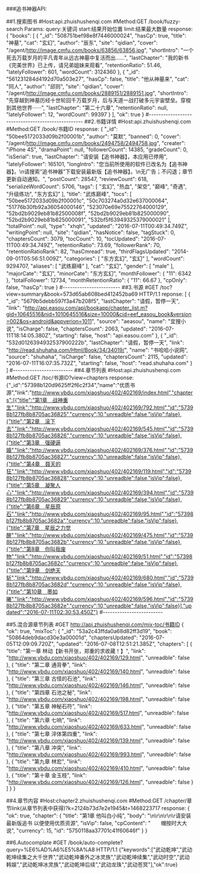 ###追书神器API:

##1.搜索图书
#Host:api.zhuishushenqi.com
#Method:GET /book/fuzzy-search
Params:
	query:关键词
	start:结果开始位置
	limit:结果最大数量
response:
{
    "books": [
        {
            "_id": "508751bef98e8f7446000024",
            "hasCp": true,
            "title": "神墓",
            "cat": "玄幻",
            "author": "辰东",
            "site": "qidian",
            "cover": "/agent/http://image.cmfu.com/books/63856/63856.jpg",
            "shortIntro": "一个死去万载岁月的平凡青年从远古神墓中复活而出……",
            "lastChapter": "我的新书《完美世界》已上传，请兄弟姐妹来观看",
            "retentionRatio": 51.46,
            "latelyFollower": 601,
            "wordCount": 3124360
        },
        {
            "_id": "561231284d4192d70a503e27",
            "hasCp": false,
            "title": "他从神墓来",
            "cat": "同人",
            "author": "邱则",
            "site": "qidian",
            "cover": "/agent/http://image.cmfu.com/books/2889151/2889151.jpg",
            "shortIntro": "先穿越到神墓历经十世轮回千万载岁月，后与天道一战打破多元宇宙壁垒。穿梭到其他世界······",
            "lastChapter": "第二十六章",
            "retentionRatio": null,
            "latelyFollower": 12,
            "wordCount": 99397
        }
    ],
    "ok": true
}
#--------------------------------------------------
##2.书籍详情
#Host:api.zhuishushenqi.com
#Method:GET /book/书籍ID
response:
{
    "_id": "50bee5172033d09b2f00001b",
    "author": "莫默",
    "banned": 0,
    "cover": "/agent/http://image.cmfu.com/books/2494758/2494758.jpg",
    "creater": "iPhone 4S",
    "dramaPoint": null,
    "followerCount": 14385,
    "gradeCount": 0,
    "isSerial": true,
    "lastChapter": "请安装【追书神器】，本应用已停用",
    "latelyFollower": 165101,
    "longIntro": "您当前所使用的软件已改名为【追书神器】。\n请搜索“追书神器”下载安装最新版【追书神器】。\n无广告；不闪退；章节更新自动通知。",
    "postCount": 28547,
    "reviewCount": 618,
    "serializeWordCount": 5706,
    "tags": [
        "玄幻",
        "热血",
        "架空",
        "巅峰",
        "奇遇",
        "升级练功",
        "东方玄幻"
    ],
    "title": "武炼巅峰",
    "tocs": [
        "50bee5172033d09b2f00001c",
        "50c703274a0d32e637000064",
        "51776b30fb92a36054000146",
        "523070e69e75522764000129",
        "52bd2b9029eb81b82500008f",
        "52bd2b9029eb81b825000090",
        "52bd2b9029eb81b825000091",
        "532bf5f63949325379000021"
    ],
    "totalPoint": null,
    "type": "xhqh",
    "updated": "2016-07-11T00:49:34.749Z",
    "writingPoint": null,
    "site": "qidian",
    "hasNotice": false,
    "tagStuck": 0,
    "chaptersCount": 3079,
    "tocCount": 10,
    "tocUpdated": "2016-07-11T00:49:34.749Z",
    "retentionRatio": 73.69,
    "followerRank": 70,
    "retentionRatioRank": 82,
    "hasCmread": true,
    "thirdFlagsUpdated": "2014-09-01T05:56:51.009Z",
    "categories": [
        "东方玄幻",
        "玄幻"
    ],
    "wordCount": 9294707,
    "aliases": [
        "武练巅峰"
    ],
    "cat": "玄幻",
    "gender": [
        "male"
    ],
    "majorCate": "玄幻",
    "minorCate": "东方玄幻",
    "monthFollower": {
        "11": 6342
    },
    "totalFollower": 12734,
    "monthRetentionRatio": {
        "11": 66.67
    },
    "cpOnly": false,
    "hasCp": true
}
#------------------------
##3.书源
#GET /toc?view=summary&book=573d65ab608bed412452ba69 HTTP/1.1
reponse:
[
    {
        "_id": "5679b5debb597f3a47b208f5",
        "lastChapter": "请假，暂停一天",
        "link": "http://api.easou.com/api/bookapp/chapter_list.m?gid=10645516&nid=1010645516&size=10000&cid=eef_easou_book&version=002&os=android&appverion=1011",
        "source": "aeasou",
        "name": "宜搜小说",
        "isCharge": false,
        "chaptersCount": 2063,
        "updated": "2016-07-11T18:14:05.380Z",
        "starting": false,
        "host": "api.easou.com"
    },
    {
        "_id": "532d0126394932537900222b",
        "lastChapter": "请假，暂停一天",
        "link": "http://read.shuhaha.com/Html/Book/34/34019/",
        "name": "书哈哈小说网",
        "source": "shuhaha",
        "isCharge": false,
        "chaptersCount": 2115,
        "updated": "2016-07-11T16:07:35.732Z",
        "starting": false,
        "host": "read.shuhaha.com"
    }
]
#-------------------------
##4.章节列表
#Host:api.zhuishushenqi.com
#Method:GET /toc/书源ID?view=chapters
response:
{"_id":"57398b120d9625ff2f6c2f34","name":"优质书源","link":"http://www.ybdu.com/xiaoshuo/402/402169/index.html","chapters":[{"title":"第1章　战神重生","link":"http://www.ybdu.com/xiaoshuo/402/402169/792.html","id":"57398b127fb8b8705ac36825","currency":10,"unreadble":false,"isVip":false},{"title":"第2章　滚下去","link":"http://www.ybdu.com/xiaoshuo/402/402169/545.html","id":"57398b127fb8b8705ac36826","currency":10,"unreadble":false,"isVip":false},{"title":"第3章　强硬逼婚","link":"http://www.ybdu.com/xiaoshuo/402/402169/376.html","id":"57398b127fb8b8705ac36827","currency":10,"unreadble":false,"isVip":false},{"title":"第4章　聂天的狂","link":"http://www.ybdu.com/xiaoshuo/402/402169/119.html","id":"57398b127fb8b8705ac36828","currency":10,"unreadble":false,"isVip":false},{"title":"第5章　凝聚人心","link":"http://www.ybdu.com/xiaoshuo/402/402169/394.html","id":"57398b127fb8b8705ac36829","currency":10,"unreadble":false,"isVip":false},{"title":"第6章　星辰原石","link":"http://www.ybdu.com/xiaoshuo/402/402169/95.html","id":"57398b127fb8b8705ac3682a","currency":10,"unreadble":false,"isVip":false},{"title":"第7章　星辰之力觉醒","link":"http://www.ybdu.com/xiaoshuo/402/402169/475.html","id":"57398b127fb8b8705ac3682b","currency":10,"unreadble":false,"isVip":false},{"title":"第8章　你叫我废物","link":"http://www.ybdu.com/xiaoshuo/402/402169/51.html","id":"57398b127fb8b8705ac3682c","currency":10,"unreadble":false,"isVip":false},{"title":"第9章　剑绝天斩","link":"http://www.ybdu.com/xiaoshuo/402/402169/680.html","id":"57398b127fb8b8705ac3682d","currency":10,"unreadble":false,"isVip":false},{"title":"第10章　墨如曦","link":"http://www.ybdu.com/xiaoshuo/402/402169/596.html","id":"57398b127fb8b8705ac3682e","currency":10,"unreadble":false,"isVip":false}],"updated":"2016-07-11T02:30:53.450Z"}
#-------------------------

##5.混合源章节列表
#GET http://api.zhuishushenqi.com/mix-toc/书籍ID
{
    "ok": true,
    "mixToc": {
        "_id": "53a2c43ffda0a68d82ff3d19",
        "book": "50864deb9dacd30e3a00001d",
        "chaptersUpdated": "2016-07-05T12:09:09.720Z",
        "updated": "2016-07-08T12:51:21.385Z",
        "chapters": [
            {
                "title": "第一章 林动【新书开张，郑重的求收藏！】",
                "link": "http://www.ybdu.com/xiaoshuo/402/402169/129.html",
                "unreadble": false
            },
            {
                "title": "第二章 通背拳",
                "link": "http://www.ybdu.com/xiaoshuo/402/402169/140.html",
                "unreadble": false
            },
            {
                "title": "第三章 古怪的石池",
                "link": "http://www.ybdu.com/xiaoshuo/402/402169/146.html",
                "unreadble": false
            },
            {
                "title": "第四章 石池之秘",
                "link": "http://www.ybdu.com/xiaoshuo/402/402169/198.html",
                "unreadble": false
            },
            {
                "title": "第五章 神秘石符",
                "link": "http://www.ybdu.com/xiaoshuo/402/402169/517.html",
                "unreadble": false
            },
            {
                "title": "第六章 七响",
                "link": "http://www.ybdu.com/xiaoshuo/402/402169/633.html",
                "unreadble": false
            },
            {
                "title": "第七章 淬体第四重",
                "link": "http://www.ybdu.com/xiaoshuo/402/402169/139.html",
                "unreadble": false
            },
            {
                "title": "第八章 冲突",
                "link": "http://www.ybdu.com/xiaoshuo/402/402169/993.html",
                "unreadble": false
            },
            {
                "title": "第九章 林宏",
                "link": "http://www.ybdu.com/xiaoshuo/402/402169/410.html",
                "unreadble": false
            },
            {
                "title": "第十章 金玉枝",
                "link": "http://www.ybdu.com/xiaoshuo/402/402169/126.html",
                "unreadble": false
            }
        ]
    }
}


##4.章节内容
#Host:chapter2.zhuishushenqi.com
#Method:GET /chapter/章节link(从章节列表中获得)?k=2124b73d7e2e1945&t=1468223717
response:
{
    "ok": true,
    "chapter": {
        "title": "第1章 他叫白小纯",
        "body": "\n\r\n\r\n\r请安装最新版追书 以便使用优质资源",
        "isVip": false,
        "cpContent": "　　帽按时大大说",
        "currency": 15,
        "id": "5750118aa37701c41f60646f"
    }
}


##6.Autocomplate
#GET /book/auto-complete?query=%E6%AD%A6%E5%8A%A8 HTTP/1.1
{"keywords":["武动乾坤","武动乾坤续集之大千世界","武动乾坤番外之冰灵族","武动乾坤续集","武动时空","武动韩娱","武动乾坤冰灵族","武动乾坤后续","武动龙珠","武动苍冥"],"ok":true}
